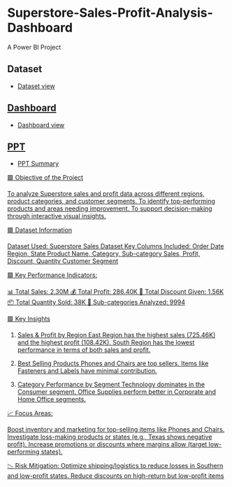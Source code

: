 # Superstore-Sales-Profit-Analysis-Dashboard
A Power BI Project

## Dataset  
- <a href="https://github.com/SOUJIT-BAKSHI/Superstore-Sales-Profit-Analysis-Dashboard/blob/main/Sample%20-%20Superstore.csv">Dataset view
## Dashboard 
- <a href="https://github.com/SOUJIT-BAKSHI/Superstore-Sales-Profit-Analysis-Dashboard/blob/main/Superstore%20(1).pdf">Dashboard view
## PPT 
- <a href="https://github.com/SOUJIT-BAKSHI/Superstore-Sales-Profit-Analysis-Dashboard/blob/main/Superstore%20_PPT.pdf">PPT Summary 


🟪 Objective of the Project

To analyze Superstore sales and profit data across different regions, product categories, and customer segments.
To identify top-performing products and areas needing improvement.
To support decision-making through interactive visual insights.

🟪 Dataset Information

Dataset Used: Superstore Sales Dataset
Key Columns Included:
Order Date
Region, State
Product Name, Category, Sub-category
Sales, Profit, Discount, Quantity
Customer Segment

🟪 Key Performance Indicators:

📊 Total Sales: 2.30M
💰 Total Profit: 286.40K
🎁 Total Discount Given: 1.56K
📦 Total Quantity Sold: 38K
🔢 Sub-categories Analyzed: 9994


🟪 Key Insights

1. Sales & Profit by Region
East Region has the highest sales (725.46K) and the highest profit (108.42K).
South Region has the lowest performance in terms of both sales and profit.

2. Best Selling Products
Phones and Chairs are top sellers.
Items like Fasteners and Labels have minimal contribution.

3. Category Performance by Segment
Technology dominates in the Consumer segment.
Office Supplies perform better in Corporate and Home Office segments.

📈 Focus Areas:

Boost inventory and marketing for top-selling items like Phones and Chairs.
Investigate loss-making products or states (e.g., Texas shows negative profit).
Increase promotions or discounts where margins allow (target low-performing states).

📉 Risk Mitigation:
Optimize shipping/logistics to reduce losses in Southern and low-profit states.
Reduce discounts on high-return but low-profit items
